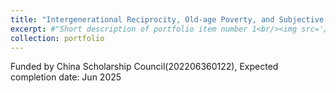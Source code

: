 ```yaml
---
title: "Intergenerational Reciprocity, Old-age Poverty, and Subjective Well-being From and Beyond the Perspective of Family Structure Heterogeneity"
excerpt: #"Short description of portfolio item number 1<br/><img src='/images/500x300.png'>"
collection: portfolio
---
```


Funded by China Scholarship Council(202206360122), Expected completion date: Jun 2025

